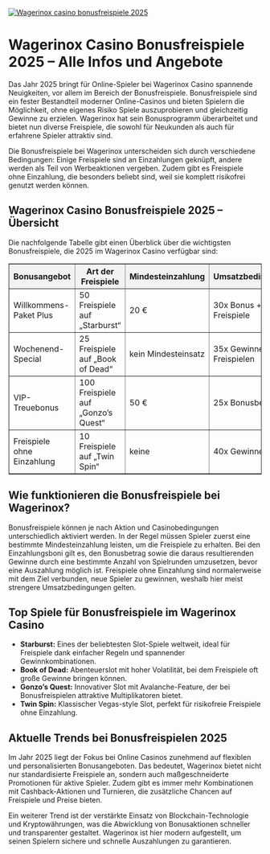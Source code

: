 [![Wagerinox casino bonusfreispiele 2025](https://123-caf.pages.dev/gitsignup.png)](https://vrmoo.ru/Bt82HjjY)

<h1>Wagerinox Casino Bonusfreispiele 2025 – Alle Infos und Angebote</h1> <p>Das Jahr 2025 bringt für Online-Spieler bei Wagerinox Casino spannende Neuigkeiten, vor allem im Bereich der Bonusfreispiele. Bonusfreispiele sind ein fester Bestandteil moderner Online-Casinos und bieten Spielern die Möglichkeit, ohne eigenes Risiko Spiele auszuprobieren und gleichzeitig Gewinne zu erzielen. Wagerinox hat sein Bonusprogramm überarbeitet und bietet nun diverse Freispiele, die sowohl für Neukunden als auch für erfahrene Spieler attraktiv sind.</p>  <p>Die Bonusfreispiele bei Wagerinox unterscheiden sich durch verschiedene Bedingungen: Einige Freispiele sind an Einzahlungen geknüpft, andere werden als Teil von Werbeaktionen vergeben. Zudem gibt es Freispiele ohne Einzahlung, die besonders beliebt sind, weil sie komplett risikofrei genutzt werden können.</p>  <h2>Wagerinox Casino Bonusfreispiele 2025 – Übersicht</h2> <p>Die nachfolgende Tabelle gibt einen Überblick über die wichtigsten Bonusfreispiele, die 2025 im Wagerinox Casino verfügbar sind:</p>  <table border="1" cellpadding="8" cellspacing="0" style="border-collapse: collapse; width: 100%;">   <thead>     <tr style="background-color: #f2f2f2;">       <th>Bonusangebot</th>       <th>Art der Freispiele</th>       <th>Mindesteinzahlung</th>       <th>Umsatzbedingungen</th>       <th>Gültigkeit</th>     </tr>   </thead>   <tbody>     <tr>       <td>Willkommens-Paket Plus</td>       <td>50 Freispiele auf „Starburst“</td>       <td>20 €</td>       <td>30x Bonus + Freispiele</td>       <td>7 Tage</td>     </tr>     <tr>       <td>Wochenend-Special</td>       <td>25 Freispiele auf „Book of Dead“</td>       <td>kein Mindesteinsatz</td>       <td>35x Gewinne aus Freispielen</td>       <td>3 Tage</td>     </tr>     <tr>       <td>VIP-Treuebonus</td>       <td>100 Freispiele auf „Gonzo’s Quest“</td>       <td>50 €</td>       <td>25x Bonusbetrag</td>       <td>14 Tage</td>     </tr>     <tr>       <td>Freispiele ohne Einzahlung</td>       <td>10 Freispiele auf „Twin Spin“</td>       <td>keine</td>       <td>40x Gewinne</td>       <td>5 Tage</td>     </tr>   </tbody> </table>  <h2>Wie funktionieren die Bonusfreispiele bei Wagerinox?</h2> <p>Bonusfreispiele können je nach Aktion und Casinobedingungen unterschiedlich aktiviert werden. In der Regel müssen Spieler zuerst eine bestimmte Mindesteinzahlung leisten, um die Freispiele zu erhalten. Bei den Einzahlungsboni gilt es, den Bonusbetrag sowie die daraus resultierenden Gewinne durch eine bestimmte Anzahl von Spielrunden umzusetzen, bevor eine Auszahlung möglich ist. Freispiele ohne Einzahlung sind normalerweise mit dem Ziel verbunden, neue Spieler zu gewinnen, weshalb hier meist strengere Umsatzbedingungen gelten.</p>  <h2>Top Spiele für Bonusfreispiele im Wagerinox Casino</h2> <ul>   <li><strong>Starburst:</strong> Eines der beliebtesten Slot-Spiele weltweit, ideal für Freispiele dank einfacher Regeln und spannender Gewinnkombinationen.</li>   <li><strong>Book of Dead:</strong> Abenteuerslot mit hoher Volatilität, bei dem Freispiele oft große Gewinne bringen können.</li>   <li><strong>Gonzo’s Quest:</strong> Innovativer Slot mit Avalanche-Feature, der bei Bonusfreispielen attraktive Multiplikatoren bietet.</li>   <li><strong>Twin Spin:</strong> Klassischer Vegas-style Slot, perfekt für risikofreie Freispiele ohne Einzahlung.</li> </ul>  <h2>Aktuelle Trends bei Bonusfreispielen 2025</h2> <p>Im Jahr 2025 liegt der Fokus bei Online Casinos zunehmend auf flexiblen und personalisierten Bonusangeboten. Das bedeutet, Wagerinox bietet nicht nur standardisierte Freispiele an, sondern auch maßgeschneiderte Promotionen für aktive Spieler. Zudem gibt es immer mehr Kombinationen mit Cashback-Aktionen und Turnieren, die zusätzliche Chancen auf Freispiele und Preise bieten.</p>  <p>Ein weiterer Trend ist der verstärkte Einsatz von Blockchain-Technologie und Kryptowährungen, was die Abwicklung von Bonusaktionen schneller und transparenter gestaltet. Wagerinox ist hier modern aufgestellt, um seinen Spielern sichere und schnelle Auszahlungen zu garantieren.</p>